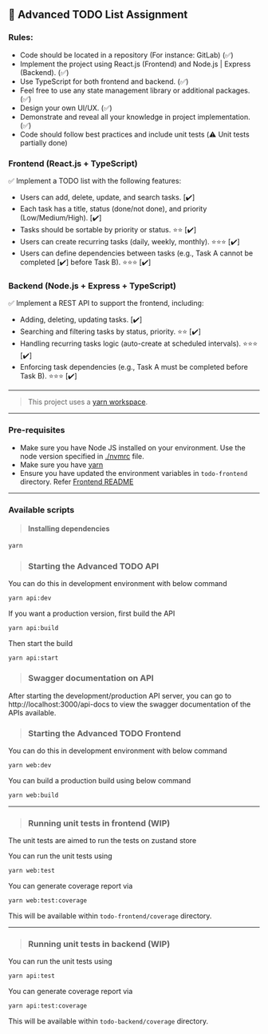 ## 📝 Advanced TODO List Assignment

### Rules:
- Code should be located in a repository (For instance: GitLab) (✅)
- Implement the project using React.js (Frontend) and Node.js | Express (Backend). (✅)
- Use TypeScript for both frontend and backend. (✅)
- Feel free to use any state management library or additional packages. (✅)
- Design your own UI/UX. (✅)
- Demonstrate and reveal all your knowledge in project implementation. (✅)
- Code should follow best practices and include unit tests (⚠️ Unit tests partially done)

### Frontend (React.js + TypeScript)
✅ Implement a TODO list with the following features:
- Users can add, delete, update, and search tasks. [✔️]
- Each task has a title, status (done/not done), and priority (Low/Medium/High). [✔️]
- Tasks should be sortable by priority or status. ⭐⭐ [✔️]
- Users can create recurring tasks (daily, weekly, monthly). ⭐⭐⭐ [✔️]
- Users can define dependencies between tasks (e.g., Task A cannot be completed [✔️]
before Task B). ⭐⭐⭐ [✔️]

### Backend (Node.js + Express + TypeScript)
✅ Implement a REST API to support the frontend, including:
- Adding, deleting, updating tasks. [✔️]
- Searching and filtering tasks by status, priority. ⭐⭐ [✔️]
- Handling recurring tasks logic (auto-create at scheduled intervals). ⭐⭐⭐ [✔️]
- Enforcing task dependencies (e.g., Task A must be completed before Task B).
⭐⭐⭐ [✔️]

---

> This project uses a [yarn workspace](https://classic.yarnpkg.com/lang/en/docs/workspaces/).

---
### Pre-requisites

- Make sure you have Node JS installed on your environment. Use the node version specified in [./nvmrc]('./nvmrc') file.
- Make sure you have [yarn](https://classic.yarnpkg.com/en/)
- Ensure you have updated the environment variables in `todo-frontend` directory. Refer [Frontend README](./todo-frontend/README.md)

--- 
### Available scripts

> #### Installing dependencies 

```bash
yarn
```

> ### Starting the Advanced TODO API

You can do this in development environment with below command

```bash
yarn api:dev
```

If you want a production version, first build the API

```bash
yarn api:build
```

Then start the build

```bash
yarn api:start
```

> ### Swagger documentation on API

After starting the development/production API server, you can go to http://localhost:3000/api-docs to view the swagger documentation of the APIs available.

> ### Starting the Advanced TODO Frontend

You can do this in development environment with below command

```bash
yarn web:dev
```

You can build a production build using below command

```bash
yarn web:build
```
---
> ### Running unit tests in frontend (WIP)

The unit tests are aimed to run the tests on zustand store

You can run the unit tests using

```bash
yarn web:test
```

You can generate coverage report via

```bash
yarn web:test:coverage
```

This will be available within `todo-frontend/coverage` directory.

---

> ### Running unit tests in backend (WIP)

You can run the unit tests using

```bash
yarn api:test
```

You can generate coverage report via

```bash
yarn api:test:coverage
```

This will be available within `todo-backend/coverage` directory.